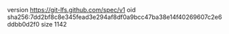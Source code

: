 version https://git-lfs.github.com/spec/v1
oid sha256:7dd2bf8c8e345fead3e294af8df0a9bcc47ba38e14f40269607c2e6ddbb0d2f0
size 1142

